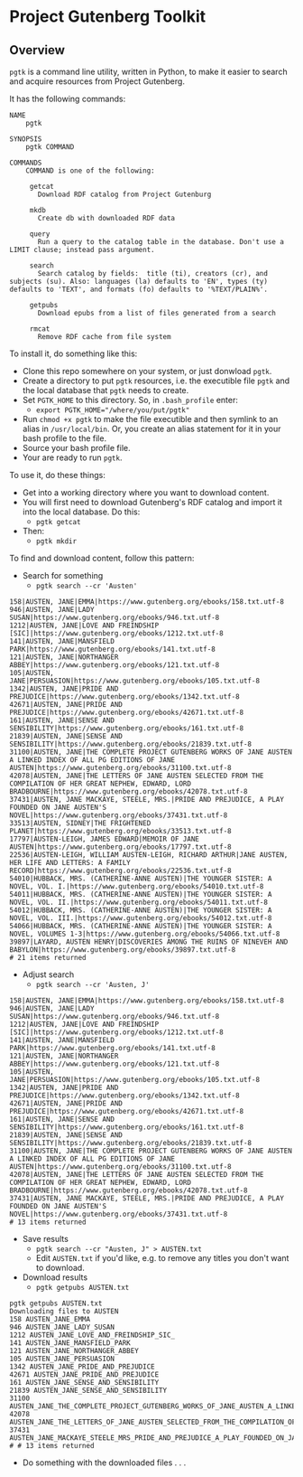 # Project Gutenberg Toolkit

## Overview

`pgtk` is a command line utility, written in Python, to make it easier to search and acquire resources from Project Gutenberg.

It has the following commands:

```
NAME
    pgtk

SYNOPSIS
    pgtk COMMAND

COMMANDS
    COMMAND is one of the following:

     getcat
       Download RDF catalog from Project Gutenburg

     mkdb
       Create db with downloaded RDF data

     query
       Run a query to the catalog table in the database. Don't use a LIMIT clause; instead pass argument.

     search
       Search catalog by fields:  title (ti), creators (cr), and subjects (su). Also: languages (la) defaults to 'EN', types (ty) defaults to 'TEXT', and formats (fo) defaults to '%TEXT/PLAIN%'.

     getpubs
       Download epubs from a list of files generated from a search

     rmcat
       Remove RDF cache from file system
 ```

To install it, do something like this:

* Clone this repo somewhere on your system, or just donwload `pgtk`.
* Create a directory to put `pgtk` resources, i.e. the executible file `pgtk` and the local database that `pgtk` needs to create.
* Set `PGTK_HOME` to this directory. So, in `.bash_profile` enter:
  * `export PGTK_HOME="/where/you/put/pgtk"`
* Run `chmod +x pgtk` to make the file executible and then symlink to an alias in `/usr/local/bin`. Or, you create an alias statement for it in your bash profile to the file.
* Source your bash profile file.
* Your are ready to run `pgtk`.

To use it, do these things:

* Get into a working directory where you want to download content.
* You will first need to download Gutenberg's RDF catalog and import it into the local database. Do this:
   * `pgtk getcat`
* Then:
   * `pgtk mkdir`
   
To find and download content, follow this pattern:
* Search for something
  * `pgtk search --cr 'Austen'`
```
158|AUSTEN, JANE|EMMA|https://www.gutenberg.org/ebooks/158.txt.utf-8
946|AUSTEN, JANE|LADY SUSAN|https://www.gutenberg.org/ebooks/946.txt.utf-8
1212|AUSTEN, JANE|LOVE AND FREINDSHIP [SIC]|https://www.gutenberg.org/ebooks/1212.txt.utf-8
141|AUSTEN, JANE|MANSFIELD PARK|https://www.gutenberg.org/ebooks/141.txt.utf-8
121|AUSTEN, JANE|NORTHANGER ABBEY|https://www.gutenberg.org/ebooks/121.txt.utf-8
105|AUSTEN, JANE|PERSUASION|https://www.gutenberg.org/ebooks/105.txt.utf-8
1342|AUSTEN, JANE|PRIDE AND PREJUDICE|https://www.gutenberg.org/ebooks/1342.txt.utf-8
42671|AUSTEN, JANE|PRIDE AND PREJUDICE|https://www.gutenberg.org/ebooks/42671.txt.utf-8
161|AUSTEN, JANE|SENSE AND SENSIBILITY|https://www.gutenberg.org/ebooks/161.txt.utf-8
21839|AUSTEN, JANE|SENSE AND SENSIBILITY|https://www.gutenberg.org/ebooks/21839.txt.utf-8
31100|AUSTEN, JANE|THE COMPLETE PROJECT GUTENBERG WORKS OF JANE AUSTEN A LINKED INDEX OF ALL PG EDITIONS OF JANE AUSTEN|https://www.gutenberg.org/ebooks/31100.txt.utf-8
42078|AUSTEN, JANE|THE LETTERS OF JANE AUSTEN SELECTED FROM THE COMPILATION OF HER GREAT NEPHEW, EDWARD, LORD BRADBOURNE|https://www.gutenberg.org/ebooks/42078.txt.utf-8
37431|AUSTEN, JANE MACKAYE, STEELE, MRS.|PRIDE AND PREJUDICE, A PLAY FOUNDED ON JANE AUSTEN'S NOVEL|https://www.gutenberg.org/ebooks/37431.txt.utf-8
33513|AUSTEN, SIDNEY|THE FRIGHTENED PLANET|https://www.gutenberg.org/ebooks/33513.txt.utf-8
17797|AUSTEN-LEIGH, JAMES EDWARD|MEMOIR OF JANE AUSTEN|https://www.gutenberg.org/ebooks/17797.txt.utf-8
22536|AUSTEN-LEIGH, WILLIAM AUSTEN-LEIGH, RICHARD ARTHUR|JANE AUSTEN, HER LIFE AND LETTERS: A FAMILY RECORD|https://www.gutenberg.org/ebooks/22536.txt.utf-8
54010|HUBBACK, MRS. (CATHERINE-ANNE AUSTEN)|THE YOUNGER SISTER: A NOVEL, VOL. I.|https://www.gutenberg.org/ebooks/54010.txt.utf-8
54011|HUBBACK, MRS. (CATHERINE-ANNE AUSTEN)|THE YOUNGER SISTER: A NOVEL, VOL. II.|https://www.gutenberg.org/ebooks/54011.txt.utf-8
54012|HUBBACK, MRS. (CATHERINE-ANNE AUSTEN)|THE YOUNGER SISTER: A NOVEL, VOL. III.|https://www.gutenberg.org/ebooks/54012.txt.utf-8
54066|HUBBACK, MRS. (CATHERINE-ANNE AUSTEN)|THE YOUNGER SISTER: A NOVEL, VOLUMES 1-3|https://www.gutenberg.org/ebooks/54066.txt.utf-8
39897|LAYARD, AUSTEN HENRY|DISCOVERIES AMONG THE RUINS OF NINEVEH AND BABYLON|https://www.gutenberg.org/ebooks/39897.txt.utf-8
# 21 items returned
```
* Adjust search
  * `pgtk search --cr 'Austen, J'`
```
158|AUSTEN, JANE|EMMA|https://www.gutenberg.org/ebooks/158.txt.utf-8
946|AUSTEN, JANE|LADY SUSAN|https://www.gutenberg.org/ebooks/946.txt.utf-8
1212|AUSTEN, JANE|LOVE AND FREINDSHIP [SIC]|https://www.gutenberg.org/ebooks/1212.txt.utf-8
141|AUSTEN, JANE|MANSFIELD PARK|https://www.gutenberg.org/ebooks/141.txt.utf-8
121|AUSTEN, JANE|NORTHANGER ABBEY|https://www.gutenberg.org/ebooks/121.txt.utf-8
105|AUSTEN, JANE|PERSUASION|https://www.gutenberg.org/ebooks/105.txt.utf-8
1342|AUSTEN, JANE|PRIDE AND PREJUDICE|https://www.gutenberg.org/ebooks/1342.txt.utf-8
42671|AUSTEN, JANE|PRIDE AND PREJUDICE|https://www.gutenberg.org/ebooks/42671.txt.utf-8
161|AUSTEN, JANE|SENSE AND SENSIBILITY|https://www.gutenberg.org/ebooks/161.txt.utf-8
21839|AUSTEN, JANE|SENSE AND SENSIBILITY|https://www.gutenberg.org/ebooks/21839.txt.utf-8
31100|AUSTEN, JANE|THE COMPLETE PROJECT GUTENBERG WORKS OF JANE AUSTEN A LINKED INDEX OF ALL PG EDITIONS OF JANE AUSTEN|https://www.gutenberg.org/ebooks/31100.txt.utf-8
42078|AUSTEN, JANE|THE LETTERS OF JANE AUSTEN SELECTED FROM THE COMPILATION OF HER GREAT NEPHEW, EDWARD, LORD BRADBOURNE|https://www.gutenberg.org/ebooks/42078.txt.utf-8
37431|AUSTEN, JANE MACKAYE, STEELE, MRS.|PRIDE AND PREJUDICE, A PLAY FOUNDED ON JANE AUSTEN'S NOVEL|https://www.gutenberg.org/ebooks/37431.txt.utf-8
# 13 items returned
```
* Save results
  * `pgtk search --cr "Austen, J" > AUSTEN.txt`
  * Edit `AUSTEN.txt` if you'd like, e.g. to remove any titles you don't want to download.
* Download results
  * `pgtk getpubs AUSTEN.txt`
```
pgtk getpubs AUSTEN.txt
Downloading files to AUSTEN
158 AUSTEN_JANE_EMMA
946 AUSTEN_JANE_LADY_SUSAN
1212 AUSTEN_JANE_LOVE_AND_FREINDSHIP_SIC_
141 AUSTEN_JANE_MANSFIELD_PARK
121 AUSTEN_JANE_NORTHANGER_ABBEY
105 AUSTEN_JANE_PERSUASION
1342 AUSTEN_JANE_PRIDE_AND_PREJUDICE
42671 AUSTEN_JANE_PRIDE_AND_PREJUDICE
161 AUSTEN_JANE_SENSE_AND_SENSIBILITY
21839 AUSTEN_JANE_SENSE_AND_SENSIBILITY
31100 AUSTEN_JANE_THE_COMPLETE_PROJECT_GUTENBERG_WORKS_OF_JANE_AUSTEN_A_LINKED_INDEX_OF_ALL_PG_EDITIONS_OF_JANE_AUSTEN
42078 AUSTEN_JANE_THE_LETTERS_OF_JANE_AUSTEN_SELECTED_FROM_THE_COMPILATION_OF_HER_GREAT_NEPHEW_EDWARD_LORD_BRADBOURNE
37431 AUSTEN_JANE_MACKAYE_STEELE_MRS_PRIDE_AND_PREJUDICE_A_PLAY_FOUNDED_ON_JANE_AUSTEN_S_NOVEL
# # 13 items returned
```
* Do something with the downloaded files . . .


